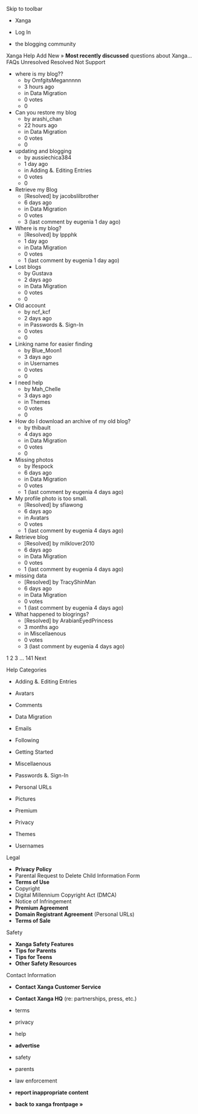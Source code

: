 Skip to toolbar

*   Xanga

*   Log In

*   the blogging community

Xanga Help Add New » **Most recently discussed** questions about Xanga… FAQs Unresolved Resolved Not Support

*   where is my blog??
    *   by OmfgitsMegannnnn
    *   3 hours ago
    *   in Data Migration
    *   0 votes
    *   0
*   Can you restore my blog
    *   by arashi\_chan
    *   22 hours ago
    *   in Data Migration
    *   0 votes
    *   0
*   updating and blogging
    *   by aussiechica384
    *   1 day ago
    *   in Adding &. Editing Entries
    *   0 votes
    *   0
*   Retrieve my Blog
    *   \[Resolved\] by jacobslilbrother
    *   6 days ago
    *   in Data Migration
    *   0 votes
    *   3 (last comment by eugenia 1 day ago)
*   Where is my blog?
    *   \[Resolved\] by lppphk
    *   1 day ago
    *   in Data Migration
    *   0 votes
    *   1 (last comment by eugenia 1 day ago)
*   Lost blogs
    *   by Gustava
    *   2 days ago
    *   in Data Migration
    *   0 votes
    *   0
*   Old account
    *   by ncf\_kcf
    *   2 days ago
    *   in Passwords &. Sign-In
    *   0 votes
    *   0
*   Linking name for easier finding
    *   by Blue\_Moon1
    *   3 days ago
    *   in Usernames
    *   0 votes
    *   0
*   I need help
    *   by Mah\_Chelle
    *   3 days ago
    *   in Themes
    *   0 votes
    *   0
*   How do I download an archive of my old blog?
    *   by thibault
    *   4 days ago
    *   in Data Migration
    *   0 votes
    *   0
*   Missing photos
    *   by lfespock
    *   6 days ago
    *   in Data Migration
    *   0 votes
    *   1 (last comment by eugenia 4 days ago)
*   My profile photo is too small.
    *   \[Resolved\] by sfiawong
    *   6 days ago
    *   in Avatars
    *   0 votes
    *   1 (last comment by eugenia 4 days ago)
*   Retrieve blog
    *   \[Resolved\] by milklover2010
    *   6 days ago
    *   in Data Migration
    *   0 votes
    *   1 (last comment by eugenia 4 days ago)
*   missing data
    *   \[Resolved\] by TracyShinMan
    *   6 days ago
    *   in Data Migration
    *   0 votes
    *   1 (last comment by eugenia 4 days ago)
*   What happened to blogrings?
    *   \[Resolved\] by ArabianEyedPrincess
    *   3 months ago
    *   in Miscellaenous
    *   0 votes
    *   3 (last comment by eugenia 4 days ago)

1 2 3 ... 141 Next

Help Categories

*   Adding &. Editing Entries
*   Avatars
*   Comments
*   Data Migration
*   Emails
*   Following
*   Getting Started
*   Miscellaenous

*   Passwords &. Sign-In
*   Personal URLs
*   Pictures
*   Premium
*   Privacy
*   Themes
*   Usernames

Legal

*   **Privacy Policy**
*   Parental Request to Delete Child Information Form
*   **Terms of Use**
*   Copyright
*   Digital Millennium Copyright Act (DMCA)
*   Notice of Infringement
*   **Premium Agreement**
*   **Domain Registrant Agreement** (Personal URLs)
*   **Terms of Sale**

Safety

*   **Xanga Safety Features**
*   **Tips for Parents**
*   **Tips for Teens**
*   **Other Safety Resources**

Contact Information

*   **Contact Xanga Customer Service**
*   **Contact Xanga HQ** (re: partnerships, press, etc.)

*   terms
*   privacy
*   help
*   **advertise**

*   safety
*   parents
*   law enforcement
*   **report inappropriate content**

*   **back to xanga frontpage »**